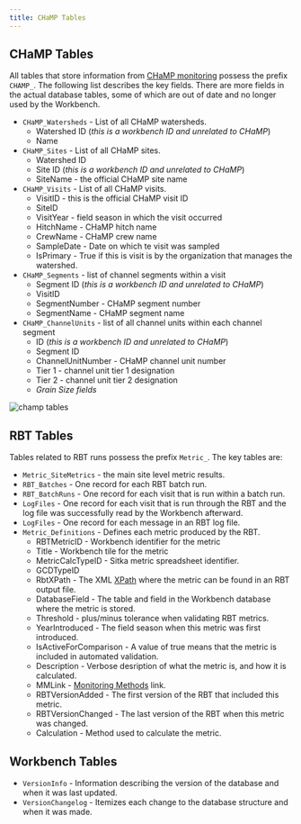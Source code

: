 ```yaml
---
title: CHaMP Tables
---
```


## CHaMP Tables

All tables that store information from [CHaMP monitoring](https://www.champmonitoring.org) possess the prefix `CHAMP_`. The following list describes the key fields. There are more fields in the actual database tables, some of which are out of date and no longer used by the Workbench.

* `CHaMP_Watersheds` - List of all CHaMP watersheds.
    * Watershed ID (*this is a workbench ID and unrelated to CHaMP*)
    * Name
* `CHaMP_Sites` - List of all CHaMP sites.
    * Watershed ID
    * Site ID (*this is a workbench ID and unrelated to CHaMP*)
    * SiteName - the official CHaMP site name
* `CHaMP_Visits` - List of all CHaMP visits.
    * VisitID - this is the official CHaMP visit ID
    * SiteID
    * VisitYear - field season in which the visit occurred
    * HitchName - CHaMP hitch name
    * CrewName - CHaMP crew name
    * SampleDate - Date on which te visit was sampled
    * IsPrimary - True if this is visit is by the organization that manages the watershed.
* `CHaMP_Segments` - list of channel segments within a visit
    * Segment ID (*this is a workbench ID and unrelated to CHaMP*)
    * VisitID
    * SegmentNumber - CHaMP segment number
    * SegmentName - CHaMP segment name
* `CHaMP_ChannelUnits` - list of all channel units within each channel segment
    * ID (*this is a workbench ID and unrelated to CHaMP*)
    * Segment ID
    * ChannelUnitNumber - CHaMP channel unit number
    * Tier 1 - channel unit tier 1 designation    
    * Tier 2 - channel unit tier 2 designation
    * *Grain Size fields*

![champ tables](/assets/images/db_champ_tables.png)

## RBT Tables

Tables related to RBT runs possess the prefix `Metric_`. The key tables are:

* `Metric_SiteMetrics` - the main site level metric results.
* `RBT_Batches` - One record for each RBT batch run.
* `RBT_BatchRuns` - One record for each visit that is run within a batch run.
* `LogFiles` - One record for each visit that is run through the RBT and the log file was successfully read by the Workbench afterward.
* `LogFiles` - One record for each message in an RBT log file.
* `Metric_Definitions` - Defines each metric produced by the RBT.
    * RBTMetricID - Workbench identifier for the metric
    * Title - Workbench tile for the metric
    * MetricCalcTypeID - Sitka metric spreadsheet identifier.
    * GCDTypeID
    * RbtXPath - The XML [XPath](http://en.wikipedia.org/wiki/XPath) where the metric can be found in an RBT output file.
    * DatabaseField - The table and field in the Workbench database where the metric is stored.
    * Threshold - plus/minus tolerance when validating RBT metrics.
    * YearIntroduced - The field season when this metric was first introduced.
    * IsActiveForComparison - A value of true means that the metric is included in automated validation.
    * Description - Verbose desription of what the metric is, and how it is calculated.
    * MMLink - [Monitoring Methods](https://www.monitoringmethods.org) link.
    * RBTVersionAdded - The first version of the RBT that included this metric.
    * RBTVersionChanged - The last version of the RBT when this metric was changed.
    * Calculation - Method used to calculate the metric.

## Workbench Tables

* `VersionInfo` - Information describing the version of the database and when it was last updated.
* `VersionChangelog` - Itemizes each change to the database structure and when it was made.
